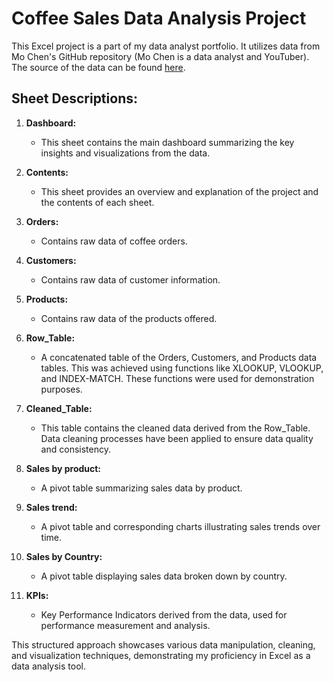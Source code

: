 # Coffee Sales Data Analysis Project

This Excel project is a part of my data analyst portfolio. It utilizes data from Mo Chen's GitHub repository (Mo Chen is a data analyst and YouTuber). The source of the data can be found [here](https://github.com/mochen862/excel-project-coffee-sales/blob/main/coffeeOrdersData.xlsx).

## Sheet Descriptions:

1. **Dashboard:**
   - This sheet contains the main dashboard summarizing the key insights and visualizations from the data.

2. **Contents:**
   - This sheet provides an overview and explanation of the project and the contents of each sheet.

3. **Orders:**
   - Contains raw data of coffee orders.

4. **Customers:**
   - Contains raw data of customer information.

5. **Products:**
   - Contains raw data of the products offered.

6. **Row_Table:**
   - A concatenated table of the Orders, Customers, and Products data tables. This was achieved using functions like XLOOKUP, VLOOKUP, and INDEX-MATCH. These functions were used for demonstration purposes.

7. **Cleaned_Table:**
   - This table contains the cleaned data derived from the Row_Table. Data cleaning processes have been applied to ensure data quality and consistency.

8. **Sales by product:**
   - A pivot table summarizing sales data by product.

9. **Sales trend:**
   - A pivot table and corresponding charts illustrating sales trends over time.

10. **Sales by Country:**
    - A pivot table displaying sales data broken down by country.

11. **KPIs:**
    - Key Performance Indicators derived from the data, used for performance measurement and analysis.

This structured approach showcases various data manipulation, cleaning, and visualization techniques, demonstrating my proficiency in Excel as a data analysis tool.
